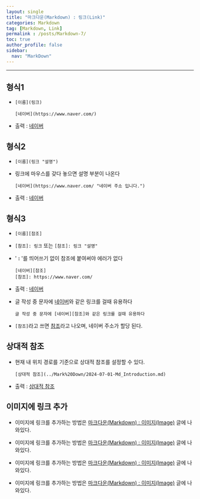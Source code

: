 ```yaml
---
layout: single
title: "마크다운(Markdown) : 링크(Link)"
categories: Markdown
tag: [Markdown, Link]
permalink : /posts/Markdown-7/
toc: true
author_profile: false
sidebar:
  nav: "MarkDown"
---
```


<hr>

## 형식1

* `[이름](링크)`
    ```
    [네이버](https://www.naver.com/)
    ```

* 출력 : [네이버](https://www.naver.com/)

## 형식2

* `[이름](링크 "설명")`
* 링크에 마우스를 갖다 놓으면 설명 부분이 나온다
    ```
    [네이버](https://www.naver.com/ "네이버 주소 입니다.")
    ```

* 출력 : [네이버](https://www.naver.com/ "네이버 주소 입니다.")

## 형식3

* `[이름][참조]`
* `[참조]: 링크` 또는 `[참조]: 링크 "설명"`
* ' **\:** '를 띄어쓰기 없이 참조에 붙여써야 에러가 없다

    ```
    [네이버][참조]
    [참조]: https://www.naver.com/
    ```

* 출력 : [네이버][참조]

[참조]: https://www.naver.com/

* 글 작성 중 문자에 [네이버][참조]와 같은 링크를 걸때 유용하다
    ```
    글 작성 중 문자에 [네이버][참조]와 같은 링크를 걸때 유용하다
    ```

* `[참조]`라고 쓰면 [참조]라고 나오며, 네이버 주소가 할당 된다.

## 상대적 참조

* 현재 내 위치 경로를 기준으로 상대적 참조를 설정할 수 있다.
    ```
    [상대적 참조](../Mark%20Down/2024-07-01-Md_Introduction.md)
    ```
    
* 출력 : [상대적 참조](../Mark%20Down/2024-07-01-Md_Introduction.md)

## 이미지에 링크 추가

* 이미지에 링크를 추가하는 방법은 [마크다운(Markdown) : 이미지(Image)](../posts/Markdown-7/) 글에 나와있다.

* 이미지에 링크를 추가하는 방법은 [마크다운(Markdown) : 이미지(Image)](../Markdown-7/) 글에 나와있다.
    
* 이미지에 링크를 추가하는 방법은 [마크다운(Markdown) : 이미지(Image)](../Markdown-7) 글에 나와있다.

* 이미지에 링크를 추가하는 방법은 [마크다운(Markdown) : 이미지(Image)](../posts/Markdown-7) 글에 나와있다.